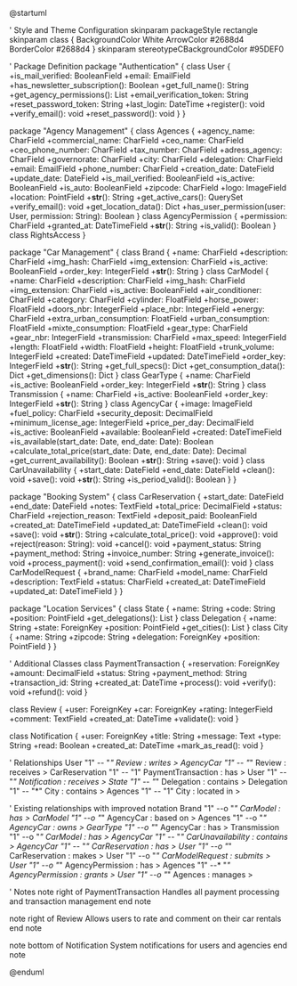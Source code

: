 @startuml

' Style and Theme Configuration
skinparam packageStyle rectangle
skinparam class {
    BackgroundColor White
    ArrowColor #2688d4
    BorderColor #2688d4
}
skinparam stereotypeCBackgroundColor #95DEF0

' Package Definition
package "Authentication" {
    class User {
        +is_mail_verified: BooleanField
        +email: EmailField
        +has_newsletter_subscription(): Boolean
        +get_full_name(): String
        +get_agency_permissions(): List
        +email_verification_token: String
        +reset_password_token: String
        +last_login: DateTime
        +register(): void
        +verify_email(): void
        +reset_password(): void
    }
}

package "Agency Management" {
    class Agences {
        +agency_name: CharField
        +commercial_name: CharField
        +ceo_name: CharField
        +ceo_phone_number: CharField
        +tax_number: CharField
        +adress_agency: CharField
        +governorate: CharField
        +city: CharField
        +delegation: CharField
        +email: EmailField
        +phone_number: CharField
        +creation_date: DateField
        +update_date: DateField
        +is_mail_verified: BooleanField
        +is_active: BooleanField
        +is_auto: BooleanField
        +zipcode: CharField
        +logo: ImageField
        +location: PointField
        +__str__(): String
        +get_active_cars(): QuerySet
        +verify_email(): void
        +get_location_data(): Dict
        +has_user_permission(user: User, permission: String): Boolean
    }
    class AgencyPermission {
        +permission: CharField
        +granted_at: DateTimeField
        +__str__(): String
        +is_valid(): Boolean
    }
    class RightsAccess
}

package "Car Management" {
    class Brand {
        +name: CharField
        +description: CharField
        +img_hash: CharField
        +img_extension: CharField
        +is_active: BooleanField
        +order_key: IntegerField
        +__str__(): String
    }
    class CarModel {
        +name: CharField
        +description: CharField
        +img_hash: CharField
        +img_extension: CharField
        +is_active: BooleanField
        +air_conditioner: CharField
        +category: CharField
        +cylinder: FloatField
        +horse_power: FloatField
        +doors_nbr: IntegerField
        +place_nbr: IntegerField
        +energy: CharField
        +extra_urban_consumption: FloatField
        +urban_consumption: FloatField
        +mixte_consumption: FloatField
        +gear_type: CharField
        +gear_nbr: IntegerField
        +transmission: CharField
        +max_speed: IntegerField
        +length: FloatField
        +width: FloatField
        +height: FloatField
        +trunk_volume: IntegerField
        +created: DateTimeField
        +updated: DateTimeField
        +order_key: IntegerField
        +__str__(): String
        +get_full_specs(): Dict
        +get_consumption_data(): Dict
        +get_dimensions(): Dict
    }
    class GearType {
        +name: CharField
        +is_active: BooleanField
        +order_key: IntegerField
        +__str__(): String
    }
    class Transmission {
        +name: CharField
        +is_active: BooleanField
        +order_key: IntegerField
        +__str__(): String
    }
    class AgencyCar {
        +image: ImageField
        +fuel_policy: CharField
        +security_deposit: DecimalField
        +minimum_license_age: IntegerField
        +price_per_day: DecimalField
        +is_active: BooleanField
        +available: BooleanField
        +created: DateTimeField
        +is_available(start_date: Date, end_date: Date): Boolean
        +calculate_total_price(start_date: Date, end_date: Date): Decimal
        +get_current_availability(): Boolean
        +__str__(): String
        +save(): void
    }
    class CarUnavailability {
        +start_date: DateField
        +end_date: DateField
        +clean(): void
        +save(): void
        +__str__(): String
        +is_period_valid(): Boolean
    }
}

package "Booking System" {
    class CarReservation {
        +start_date: DateField
        +end_date: DateField
        +notes: TextField
        +total_price: DecimalField
        +status: CharField
        +rejection_reason: TextField
        +deposit_paid: BooleanField
        +created_at: DateTimeField
        +updated_at: DateTimeField
        +clean(): void
        +save(): void
        +__str__(): String
        +calculate_total_price(): void
        +approve(): void
        +reject(reason: String): void
        +cancel(): void
        +payment_status: String
        +payment_method: String
        +invoice_number: String
        +generate_invoice(): void
        +process_payment(): void
        +send_confirmation_email(): void
    }
    class CarModelRequest {
        +brand_name: CharField
        +model_name: CharField
        +description: TextField
        +status: CharField
        +created_at: DateTimeField
        +updated_at: DateTimeField
    }
}

package "Location Services" {
    class State {
        +name: String
        +code: String
        +position: PointField
        +get_delegations(): List
    }
    class Delegation {
        +name: String
        +state: ForeignKey
        +position: PointField
        +get_cities(): List
    }
    class City {
        +name: String
        +zipcode: String
        +delegation: ForeignKey
        +position: PointField
    }
}

' Additional Classes
class PaymentTransaction {
    +reservation: ForeignKey
    +amount: DecimalField
    +status: String
    +payment_method: String
    +transaction_id: String
    +created_at: DateTime
    +process(): void
    +verify(): void
    +refund(): void
}

class Review {
    +user: ForeignKey
    +car: ForeignKey
    +rating: IntegerField
    +comment: TextField
    +created_at: DateTime
    +validate(): void
}

class Notification {
    +user: ForeignKey
    +title: String
    +message: Text
    +type: String
    +read: Boolean
    +created_at: DateTime
    +mark_as_read(): void
}

' Relationships
User "1" -- "*" Review : writes >
AgencyCar "1" -- "*" Review : receives >
CarReservation "1" -- "1" PaymentTransaction : has >
User "1" -- "*" Notification : receives >
State "1" -- "*" Delegation : contains >
Delegation "1" -- "*" City : contains >
Agences "1" -- "1" City : located in >

' Existing relationships with improved notation
Brand "1" --o "*" CarModel : has >
CarModel "1" --o "*" AgencyCar : based on >
Agences "1" --o "*" AgencyCar : owns >
GearType "1" --o "*" AgencyCar : has >
Transmission "1" --o "*" CarModel : has >
AgencyCar "1" --* "*" CarUnavailability : contains >
AgencyCar "1" --* "*" CarReservation : has >
User "1" --o "*" CarReservation : makes >
User "1" --o "*" CarModelRequest : submits >
User "1" --o "*" AgencyPermission : has >
Agences "1" --* "*" AgencyPermission : grants >
User "1" --o "*" Agences : manages >

' Notes
note right of PaymentTransaction
  Handles all payment processing
  and transaction management
end note

note right of Review
  Allows users to rate and
  comment on their car rentals
end note

note bottom of Notification
  System notifications for
  users and agencies
end note

@enduml
